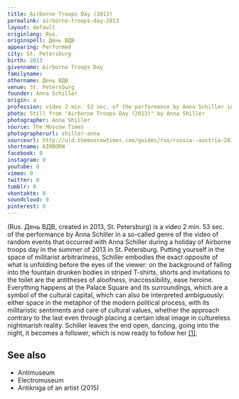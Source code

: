 ```yaml
---
title: Airborne Troops Day (2013)
permalink: airborne-troops-day-2013
layout: default
originlang: Rus.
originspell: День ВДВ
appearing: Performed
city: St. Petersburg
birth: 2013
givenname: Airborne Troops Day
familyname:
othername: День ВДВ
venue: St. Petersburg
founder: Anna Schiller
origin: a
profession: video 2 min. 53 sec. of the performance by Anna Schiller in a so-called genre of the video of random events that occurred with Anna Schiller during a holiday of Airborne troops day in the summer of 2013 in St. Petersburg
photo: Still from "Airborne Troops Day (2013)" by Anna Shiller
photographer: Anna Shiller
source: The Moscow Times
photographerurl: shiller-anna
sourceurl: http://old.themoscowtimes.com/guides/rus/russia--austria-2014/506313/tvorcheskaya-energiya-rossii/508750.html
shortname: AIRBORN
facebook: 0
instagram: 0
youtube: 0
vimeo: 0
twitter: 0
tumblr: 0
vkontakte: 0
soundcloud: 0
pinterest: 0
---
```


<!---
To edit top block see
icon "Meta Data"
on right menu
Full edit instructions
{{ site.url }}/edit
-->

(Rus. День ВДВ, created in 2013, St. Petersburg) is a video 2 min. 53 sec. of the performance by Anna Schiller in a so-called genre of the video of random events that occurred with Anna Schiller during a holiday of Airborne troops day in the summer of 2013 in St. Petersburg. Putting yourself in the space of militarist arbitrariness, Schiller embodies the exact opposite of what is unfolding before the eyes of the viewer: on the background of falling into the fountain drunken bodies in striped T-shirts, shorts and invitations to the toilet are the antitheses of aloofness, inaccessibility, ease heroine. Everything happens at the Palace Square and its surroundings, which are a symbol of the cultural capital, which can also be interpreted ambiguously: either space in the metaphor of the modern political process, with its militaristic sentiments and care of cultural values, whether the approach contrary to the last even through placing a certain ideal image in cultureless nightmarish reality. Schiller leaves the end open, dancing, going into the night, it becomes a follower, which is now ready to follow her <span id="a1">[\[1\]](#f1)</span>.

## See also

+ Antimuseum
+ Electromuseum
+ Antikniga of an artist (2015)
